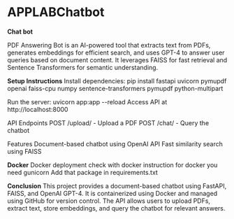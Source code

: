 # APPLABChatbot
**Chat bot**

PDF Answering Bot is an AI-powered tool that extracts text from PDFs, generates embeddings for efficient search, and uses GPT-4 to answer user queries based on document content. 
It leverages FAISS for fast retrieval and Sentence Transformers for semantic understanding.

**Setup Instructions**
Install dependencies:
pip install fastapi uvicorn pymupdf openai faiss-cpu numpy sentence-transformers pymupdf python-multipart

Run the server:
uvicorn app:app --reload
Access API at http://localhost:8000

API Endpoints
POST /upload/ - Upload a PDF
POST /chat/ - Query the chatbot

Features
Document-based chatbot using OpenAI API
Fast similarity search using FAISS

**Docker**
Docker deployment check with docker instruction
for docker you need gunicorn
Add that package in requirements.txt

**Conclusion**
This project provides a document-based chatbot using FastAPI, FAISS, and OpenAI GPT-4. It is containerized using Docker and managed using GitHub for version control. 
The API allows users to upload PDFs, extract text, store embeddings, and query the chatbot for relevant answers.
